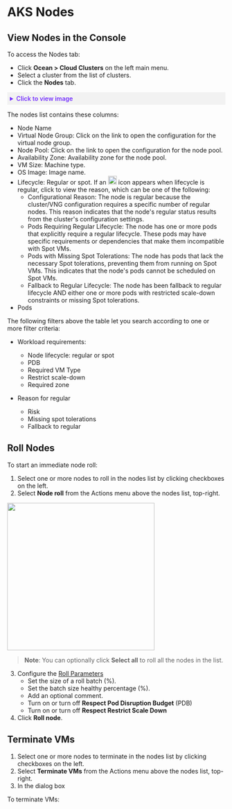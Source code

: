 <meta name="robots" content="noindex">

#  AKS Nodes

## View Nodes in the Console

To access the Nodes tab:
* Click **Ocean > Cloud Clusters** on the left main menu.
* Select a cluster from the list of clusters.
* Click the **Nodes** tab.

<details style="background:#f2f2f2; padding:6px; margin:10px 0px 0px 0px">
   <summary markdown="span" style="color:#7632FE; font-weight:600">Click to view image</summary>

   <div style="padding-left:16px">

  <img width="1200" src="https://github.com/user-attachments/assets/45be4f9e-c4c1-4cf3-80c3-7e0c6f353fd2" />

   

</div>

</details>

The nodes list contains these columns:

* Node Name
* Virtual Node Group: Click on the link to open the configuration for the virtual node group.
* Node Pool: Click on the link to open the configuration for the node pool.
* Availability Zone: Availability zone for the node pool.
* VM Size: Machine type.
* OS Image: Image name.
* Lifecycle: Regular or spot. If an <img width="20" src="https://github.com/user-attachments/assets/996cb2d4-a58d-4cbc-9dd3-2d3122a398e0" /> icon appears when lifecycle is regular, click to view the reason, which can be one of the following:
   * Configurational Reason: The node is regular because the cluster/VNG configuration requires a specific number of regular nodes. This reason indicates that the node's regular status results from the cluster's configuration settings.
   * Pods Requiring Regular Lifecycle: The node has one or more pods that explicitly require a regular lifecycle. These pods may have specific requirements or dependencies that make them incompatible with Spot VMs.
   * Pods with Missing Spot Tolerations: The node has pods that lack the necessary Spot tolerations, preventing them from running on Spot VMs. This indicates that the node's pods cannot be scheduled on Spot VMs.
   * Fallback to Regular Lifecycle: The node has been fallback to regular lifecycle AND either one or more pods with restricted scale-down constraints or missing Spot tolerations.
* Pods

The following filters above the table let you search according to one or more filter criteria:

* Workload requirements:
  * Node lifecycle: regular or spot
  * PDB
  * Required VM Type
  * Restrict scale-down
  * Required zone

* Reason for regular
  * Risk
  * Missing spot tolerations
  * Fallback to regular
 
## Roll Nodes

To start an immediate node roll:

1. Select one or more nodes to roll in the nodes list by clicking checkboxes on the left.
2. Select **Node roll** from the Actions menu above the nodes list, top-right.

<img width="340" src="https://github.com/user-attachments/assets/48011095-350b-473c-b60d-b83cd3919c81" />

>**Note**: You can optionally click **Select all** to roll all the nodes in the list.

3.	Configure the [Roll Parameters](https://docs.spot.io/ocean/features/roll?id=roll-parameters)
    *  Set the size of a roll batch (%). 
    *  Set the batch size healthy percentage (%).
    *  Add an optional comment.
    *  Turn on or turn off **Respect Pod Disruption Budget** (PDB)
    *  Turn on or turn off **Respect Restrict Scale Down**
4. Click **Roll node**.

## Terminate VMs

1. Select one or more nodes to terminate in the nodes list by clicking checkboxes on the left.
2. Select **Terminate VMs** from the Actions menu above the nodes list, top-right.
3. In the dialog box 

To terminate VMs:



